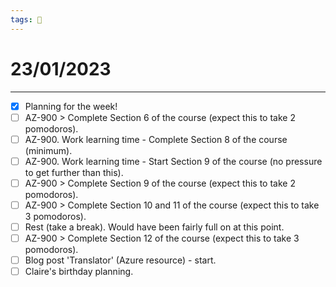 ```yaml
---
tags: 📆
---
```


# 23/01/2023
---

- [x] Planning for the week!
- [ ] AZ-900 > Complete Section 6 of the course (expect this to take 2 pomodoros).
- [ ] AZ-900. Work learning time - Complete Section 8 of the course (minimum).
- [ ] AZ-900. Work learning time - Start Section 9 of the course (no pressure to get further than this).
- [ ] AZ-900 > Complete Section 9 of the course (expect this to take 2 pomodoros).
- [ ] AZ-900 > Complete Section 10 and 11 of the course (expect this to take 3 pomodoros).
- [ ] Rest (take a break). Would have been fairly full on at this point.
- [ ] AZ-900 > Complete Section 12 of the course (expect this to take 3 pomodoros).
- [ ] Blog post 'Translator' (Azure resource) - start.
- [ ] Claire's birthday planning.